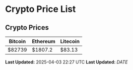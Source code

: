 # Crypto Price List

## Crypto Prices
| Bitcoin | Ethereum | Litecoin |
| ------- | -------- | -------- |
| $82739 | $1807.2 | $83.13 |
**Last Updated:** 2025-04-03 22:27 UTC
**Last Updated:** $DATE$
